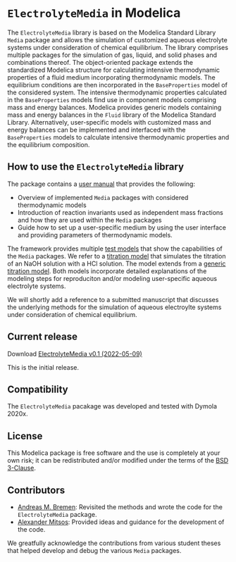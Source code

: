 # `ElectrolyteMedia` in Modelica

The `ElectrolyteMedia` library is based on the Modelica Standard Library `Media` package and allows the simulation of customized aqueous electrolyte systems under consideration of chemical equilibrium. The library comprises multiple packages for the simulation of gas, liquid, and solid phases and combinations thereof. The object-oriented package extends the standardized Modelica structure for calculating intensive thermodynamic properties of a fluid medium incorporating thermodynamic models. The equilibrium conditions are then incorporated in the `BaseProperties` model of the considered system. The intensive thermodynamic properties calculated in the `BaseProperties` models find use in component models comprising mass and energy balances. Modelica provides generic models containing mass and energy balances in the `Fluid` library of the Modelica Standard Library. Alternatively, user-specific models with customized mass and energy balances can be implemented and interfaced with the `BaseProperties` models to calculate intensive thermodynamic properties and the equilibrium composition.

## How to use the `ElectrolyteMedia` library

The package contains a [user manual](ElectrolyteMedia/Media/MediumUsage.mo) that provides the following:

- Overview of implemented `Media` packages with considered thermodynamic models
- Introduction of reaction invariants used as independent mass fractions and how they are used within the `Media` packages
- Guide how to set up a user-specific medium by using the user interface and providing parameters of thermodynamic models.

The framework provides multiple [test models](ElectrolyteMedia/Tests/) that show the capabilities of the `Media` packages. We refer to a [titration model](ElectrolyteMedia/Tests/LiquidPhase/NaOH_HCL_titration.mo) that simulates the titration of an NaOH solution with a HCl solution. The model extends from a [generic titration model](ElectrolyteMedia/Tests/LiquidPhase/partial_Titration.mo). Both models incorporate detailed explanations of the modeling steps for reproduciton and/or modeling user-specific aqueous electrolyte systems.

We will shortly add a reference to a submitted manuscript that discusses the underlying methods for the simulation of aqueous electroylte systems under consideration of chemical equilibrium.

## Current release

Download [ElectrolyteMedia v0.1 (2022-05-09)](../../archive/v0.1.zip)

This is the initial release.

## Compatibility

The `ElectrolyteMedia` pacakage was developed and tested with Dymola 2020x.

## License

This Modelica package is free software and the use is completely at your own risk;
it can be redistributed and/or modified under the terms of the [BSD 3-Clause](https://opensource.org/licenses/BSD-3-Clause).

## Contributors

* [Andreas M. Bremen](https://www.avt.rwth-aachen.de/cms/AVT/Die-AVT/Team/AlleMitarbeiter/~obmh/Bremen-Andreas/?lidx=1): Revisited the methods and wrote the code for the `ElectrolyteMedia` package.
* [Alexander Mitsos](https://www.avt.rwth-aachen.de/cms/AVT/Die-AVT/Team/AlleMitarbeiter/~iswv/Mitsos-Alexander/?lidx=1): Provided ideas and guidance for the development of the code.

We greatfully acknowledge the contributions from various student theses that helped develop and debug the various `Media` packages.
